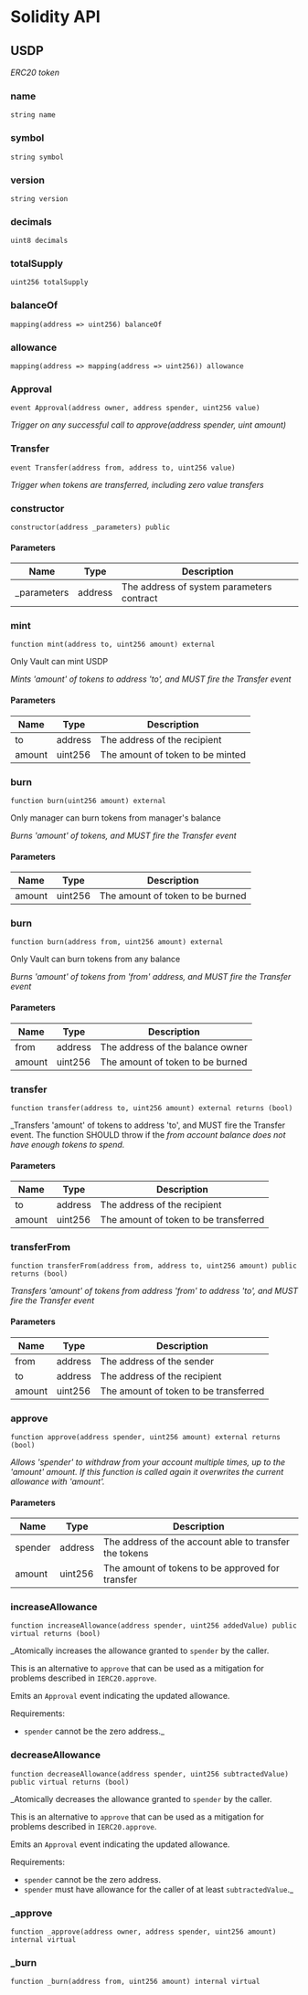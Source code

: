# Solidity API

## USDP

_ERC20 token_

### name

```solidity
string name
```

### symbol

```solidity
string symbol
```

### version

```solidity
string version
```

### decimals

```solidity
uint8 decimals
```

### totalSupply

```solidity
uint256 totalSupply
```

### balanceOf

```solidity
mapping(address => uint256) balanceOf
```

### allowance

```solidity
mapping(address => mapping(address => uint256)) allowance
```

### Approval

```solidity
event Approval(address owner, address spender, uint256 value)
```

_Trigger on any successful call to approve(address spender, uint amount)_

### Transfer

```solidity
event Transfer(address from, address to, uint256 value)
```

_Trigger when tokens are transferred, including zero value transfers_

### constructor

```solidity
constructor(address _parameters) public
```

#### Parameters

| Name | Type | Description |
| ---- | ---- | ----------- |
| _parameters | address | The address of system parameters contract |

### mint

```solidity
function mint(address to, uint256 amount) external
```

Only Vault can mint USDP

_Mints 'amount' of tokens to address 'to', and MUST fire the
Transfer event_

#### Parameters

| Name | Type | Description |
| ---- | ---- | ----------- |
| to | address | The address of the recipient |
| amount | uint256 | The amount of token to be minted |

### burn

```solidity
function burn(uint256 amount) external
```

Only manager can burn tokens from manager's balance

_Burns 'amount' of tokens, and MUST fire the Transfer event_

#### Parameters

| Name | Type | Description |
| ---- | ---- | ----------- |
| amount | uint256 | The amount of token to be burned |

### burn

```solidity
function burn(address from, uint256 amount) external
```

Only Vault can burn tokens from any balance

_Burns 'amount' of tokens from 'from' address, and MUST fire the Transfer event_

#### Parameters

| Name | Type | Description |
| ---- | ---- | ----------- |
| from | address | The address of the balance owner |
| amount | uint256 | The amount of token to be burned |

### transfer

```solidity
function transfer(address to, uint256 amount) external returns (bool)
```

_Transfers 'amount' of tokens to address 'to', and MUST fire the Transfer event. The
function SHOULD throw if the _from account balance does not have enough tokens to spend._

#### Parameters

| Name | Type | Description |
| ---- | ---- | ----------- |
| to | address | The address of the recipient |
| amount | uint256 | The amount of token to be transferred |

### transferFrom

```solidity
function transferFrom(address from, address to, uint256 amount) public returns (bool)
```

_Transfers 'amount' of tokens from address 'from' to address 'to', and MUST fire the
Transfer event_

#### Parameters

| Name | Type | Description |
| ---- | ---- | ----------- |
| from | address | The address of the sender |
| to | address | The address of the recipient |
| amount | uint256 | The amount of token to be transferred |

### approve

```solidity
function approve(address spender, uint256 amount) external returns (bool)
```

_Allows 'spender' to withdraw from your account multiple times, up to the 'amount' amount. If
this function is called again it overwrites the current allowance with 'amount'._

#### Parameters

| Name | Type | Description |
| ---- | ---- | ----------- |
| spender | address | The address of the account able to transfer the tokens |
| amount | uint256 | The amount of tokens to be approved for transfer |

### increaseAllowance

```solidity
function increaseAllowance(address spender, uint256 addedValue) public virtual returns (bool)
```

_Atomically increases the allowance granted to `spender` by the caller.

This is an alternative to `approve` that can be used as a mitigation for
problems described in `IERC20.approve`.

Emits an `Approval` event indicating the updated allowance.

Requirements:

- `spender` cannot be the zero address._

### decreaseAllowance

```solidity
function decreaseAllowance(address spender, uint256 subtractedValue) public virtual returns (bool)
```

_Atomically decreases the allowance granted to `spender` by the caller.

This is an alternative to `approve` that can be used as a mitigation for
problems described in `IERC20.approve`.

Emits an `Approval` event indicating the updated allowance.

Requirements:

- `spender` cannot be the zero address.
- `spender` must have allowance for the caller of at least
`subtractedValue`._

### _approve

```solidity
function _approve(address owner, address spender, uint256 amount) internal virtual
```

### _burn

```solidity
function _burn(address from, uint256 amount) internal virtual
```

